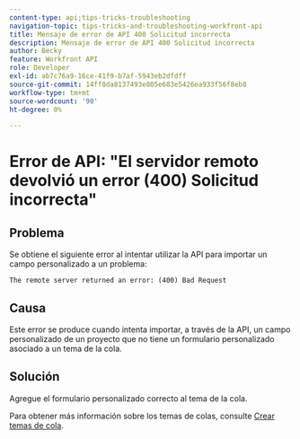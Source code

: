 ```yaml
---
content-type: api;tips-tricks-troubleshooting
navigation-topic: tips-tricks-and-troubleshooting-workfront-api
title: Mensaje de error de API 400 Solicitud incorrecta
description: Mensaje de error de API 400 Solicitud incorrecta
author: Becky
feature: Workfront API
role: Developer
exl-id: ab7c76a9-16ce-41f9-b7af-5943eb2dfdff
source-git-commit: 14ff8da8137493e805e683e5426ea933f56f8eb8
workflow-type: tm+mt
source-wordcount: '90'
ht-degree: 0%

---
```



# Error de API: &quot;El servidor remoto devolvió un error (400) Solicitud incorrecta&quot;

## Problema

Se obtiene el siguiente error al intentar utilizar la API para importar un campo personalizado a un problema:

`The remote server returned an error: (400) Bad Request`

## Causa

Este error se produce cuando intenta importar, a través de la API, un campo personalizado de un proyecto que no tiene un formulario personalizado asociado a un tema de la cola.

## Solución

Agregue el formulario personalizado correcto al tema de la cola.

Para obtener más información sobre los temas de colas, consulte [Crear temas de cola](../../manage-work/requests/create-and-manage-request-queues/create-queue-topics.md).

